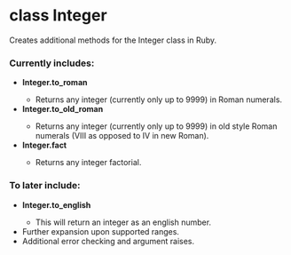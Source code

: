 <h1>class Integer</h1>

Creates additional methods for the Integer class in Ruby.

<h3>Currently includes:</h3>
<ul><li><b>Integer.to_roman</b></li>
    <ul><li>Returns any integer (currently only up to 9999) in Roman numerals.</li></ul>

   <li><b>Integer.to_old_roman</b></li>
   <ul><li>Returns any integer (currently only up to 9999) in old style Roman numerals (VIII as opposed to IV in new Roman).</li></ul>

   <li><b>Integer.fact</b></li>
   <ul><li>Returns any integer factorial.</li></ul></ul>

<h3>To later include:</h3>

<ul><li><b>Integer.to_english</b></li>
    <ul><li>This will return an integer as an english number.</li></ul>

<li>Further expansion upon supported ranges.</li>

<li>Additional error checking and argument raises.</li></ul>
